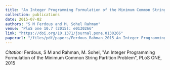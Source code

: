 ```yaml
---
title: "An Integer Programming Formulation of the Minimum Common String Partition Problem"
collection: publications
date: 2015-07-02
authors: "S M Ferdous and M. Sohel Rahman"
venue: "PloS one 10.7 (2015): e0130266"
link: "https://doi.org/10.1371/journal.pone.0130266"
paperurl: "/files/pdf/papers/Ferdous_Rahman_2015_An Integer Programming Formulation of the Minimum Common String Partition.PDF"
---
```

*Citation:* Ferdous, S M and Rahman, M. Sohel, "An Integer Programming Formulation of the Minimum Common String Partition Problem", PLoS ONE, 2015
